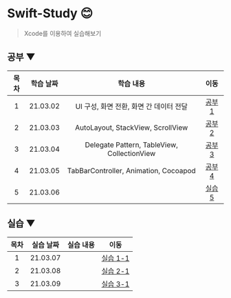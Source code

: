 # Swift-Study 😊
> Xcode를 이용하여 실습해보기

## 공부 ▼

| 목차 | 학습 날짜 | 학습 내용 | 이동 |  
| :----------: | :----------: | :----------: | :----------: |
| 1 | 21.03.02 | UI 구성, 화면 전환, 화면 간 데이터 전달 | [공부 1](./실습1) |
| 2 | 21.03.03 | AutoLayout, StackView, ScrollView | [공부 2](./실습2) |
| 3 | 21.03.04 | Delegate Pattern, TableView, CollectionView | [공부 3](./실습3) |
| 4 | 21.03.05 | TabBarController, Animation, Cocoapod | [공부 4](./실습4) |
| 5 | 21.03.06 |  | [실습 5](./실습5) |

## 실습 ▼

| 목차 | 실습 날짜 | 실습 내용 | 이동 |  
| :----------: | :----------: | :----------: | :----------: |
| 1 | 21.03.07 |  | [실습 1-1](./실습1) |
| 2 | 21.03.08 |  | [실습 2-1](./실습1) |
| 3 | 21.03.09 |  | [실습 3-1](./실습1) |

